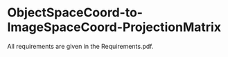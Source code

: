 # ObjectSpaceCoord-to-ImageSpaceCoord-ProjectionMatrix

All requirements are given in the Requirements.pdf.

